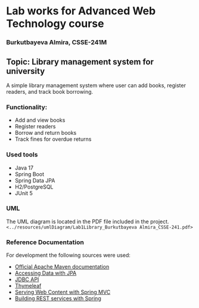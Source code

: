 # Lab works for Advanced Web Technology course

### Burkutbayeva Almira, CSSE-241M

## Topic: Library management system for university
A simple library management system where user can add books, register readers, and track book borrowing.

### Functionality:
- Add and view books
- Register readers
- Borrow and return books
- Track fines for overdue returns

### Used tools
- Java 17
- Spring Boot
- Spring Data JPA
- H2/PostgreSQL
- JUnit 5

### UML
The UML diagram is located in the PDF file included in the project.
`<../resources/umlDiagram/Lab1Library_Burkutbayeva Almira_CSSE-241.pdf>`

### Reference Documentation
For development the following sources were used:
* [Official Apache Maven documentation](https://maven.apache.org/guides/index.html)
* [Accessing Data with JPA](https://spring.io/guides/gs/accessing-data-jpa/)
* [JDBC API](https://docs.spring.io/spring-boot/3.4.4/reference/data/sql.html)
* [Thymeleaf](https://docs.spring.io/spring-boot/3.4.4/reference/web/servlet.html#web.servlet.spring-mvc.template-engines)
* [Serving Web Content with Spring MVC](https://spring.io/guides/gs/serving-web-content/)
* [Building REST services with Spring](https://spring.io/guides/tutorials/rest/)
